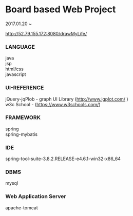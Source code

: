 # Board based Web Project

2017.01.20 ~    

http://52.79.155.172:8080/drawMyLife/    

### LANGUAGE  
java  
jsp  
html/css  
javascript  

### UI-REFERENCE
jQuery-jqPlob - graph UI Library (http://www.jqplot.com/ )  
w3c School - (https://www.w3schools.com/)


### FRAMEWORK
spring  
spring-mybatis  

### IDE
spring-tool-suite-3.8.2.RELEASE-e4.6.1-win32-x86_64  

### DBMS
mysql  

### Web Application Server  
apache-tomcat

